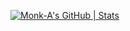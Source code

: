 [![Monk-A's GitHub | Stats](https://stats.quine.sh/Monk-A/github?theme=dark)](https://quine.sh?utm_source=widgets&utm_campaign=Monk-A)
